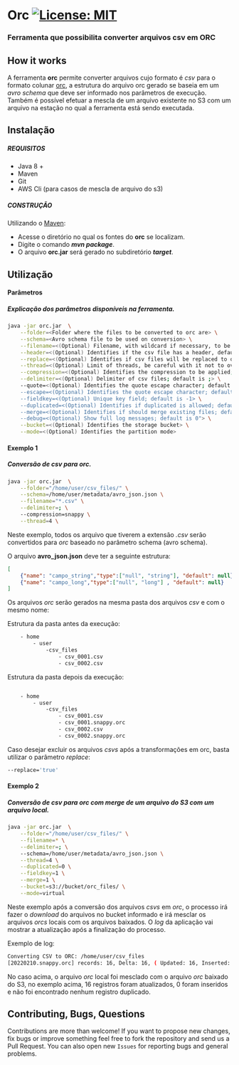 # Orc [![License: MIT](https://img.shields.io/badge/License-MIT-yellow.svg)](https://opensource.org/licenses/MIT)
### Ferramenta que possibilita converter arquivos csv em ORC

## How it works

A ferramenta **orc** permite converter arquivos cujo formato é _csv_ para o formato colunar [orc](https://orc.apache.org/), a estrutura do arquivo orc gerado se baseia em um _avro schema_ que deve ser informado nos parâmetros de execução. Também é possível efetuar a mescla de um arquivo existente no S3 com um arquivo na estação no qual a ferramenta está sendo executada.

## Instalação

##### REQUISITOS

- Java 8 +
- Maven
- Git
- AWS Cli (para casos de mescla de arquivo do s3)

##### CONSTRUÇÃO

Utilizando o [Maven](https://maven.apache.org/):

- Acesse o diretório no qual os fontes do **orc** se localizam.
- Digite o comando _**mvn package**_.
- O arquivo **orc.jar** será gerado no subdiretório **_target_**.

## Utilização

#### Parâmetros
##### Explicação dos parâmetros disponíveis na ferramenta.

```bash
java -jar orc.jar  \
	--folder=<Folder where the files to be converted to orc are> \
	--schema=<Avro schema file to be used on conversion> \
	--filename=<(Optional) Filename, with wildcard if necessary, to be converted> \
	--header=<(Optional) Identifies if the csv file has a header, default is false> \
	--replace=<(Optional) Identifies if csv files will be replaced to orc files, default is false> \
	--thread=<(Optional) Limit of threads, be careful with it not to overload the workstation memory; default is 1> \
	--compression=<(Optional) Identifies the compression to be applied; default is gzip> \
	--delimiter=<(Optional) Delimiter of csv files; default is ;> \
	--quote=<(Optional) Identifies the quote escape character; default is \""> \
	--escape=<(Optional) Identifies the quote escape character; default is \"> \
	--fieldkey=<(Optional) Unique key field; default is -1> \
	--duplicated=<(Optional) Identifies if duplicated is allowed; default is 0> \
	--merge=<(Optional) Identifies if should merge existing files; default is 0> \
	--debug=<(Optional) Show full log messages; default is 0"> \
	--bucket=<(Optional) Identifies the storage bucket> \
	--mode=<(Optional) Identifies the partition mode>
```             

#### Exemplo 1
##### Conversão de csv para orc.

```bash
java -jar orc.jar  \
	--folder="/home/user/csv_files/" \
	--schema=/home/user/metadata/avro_json.json \
	--filename="*.csv" \
	--delimiter=; \
	--compression=snappy \
	--thread=4 \
```

Neste exemplo, todos os arquivo que tiverem a extensão _.csv_ serão convertidos para _orc_ baseado no parâmetro schema (avro schema).

O arquivo **avro_json.json** deve ter a seguinte estrutura:

```json
[
	{"name": "campo_string","type":["null", "string"], "default": null},
	{"name": "campo_long","type":["null", "long"] , "default": null}
]
```

Os arquivos _orc_ serão gerados na mesma pasta dos arquivos _csv_ e com o mesmo nome:

Estrutura da pasta antes da execução:
```bash
	- home	
		- user
			-csv_files
				- csv_0001.csv
				- csv_0002.csv
```

Estrutura da pasta depois da execução:
```bash

	- home	
		- user
			-csv_files
				- csv_0001.csv
				- csv_0001.snappy.orc
				- csv_0002.csv
				- csv_0002.snappy.orc
```

Caso desejar excluir os arquivos _csvs_ após a transformações em orc, basta utilizar o parâmetro _replace_:

```bash
--replace='true'
```

#### Exemplo 2
##### Conversão de csv para orc com merge de um arquivo do S3 com um arquivo local.

```bash
java -jar orc.jar  \
	--folder="/home/user/csv_files/" \
	--filename=* \
	--delimiter=; \
	--schema=/home/user/metadata/avro_json.json \
	--thread=4 \
	--duplicated=0 \
	--fieldkey=1 \
	--merge=1 \
	--bucket=s3://bucket/orc_files/ \
	--mode=virtual
```

Neste exemplo após a conversão dos arquivos _csvs_ em _orc_, o processo irá fazer o _download_ do arquivos no bucket informado e irá mesclar os arquivos _orcs_ locais com os arquivos baixados. O _log_ da aplicação vai mostrar a atualização após a finalização do processo.

Exemplo de log:
```bash
Converting CSV to ORC: /home/user/csv_files
[20220210.snappy.orc] records: 16, Delta: 16, ( Updated: 16, Inserted: 0, Duplicated:0 ) Final: 16
```

No caso acima, o arquivo _orc_ local foi mesclado com o arquivo _orc_ baixado do S3, no exemplo acima, 16 registros foram atualizados, 0 foram inseridos e não foi encontrado nenhum registro duplicado.

## Contributing, Bugs, Questions
Contributions are more than welcome! If you want to propose new changes, fix bugs or improve something feel free to fork the repository and send us a Pull Request. You can also open new `Issues` for reporting bugs and general problems.
